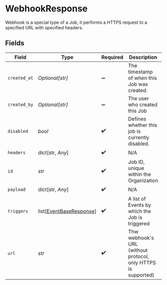 # WebhookResponse

Webhook is a special type of a Job, it performs a HTTPS request to a specified URL with specified headers.


## Fields

| Field                                                               | Type                                                                | Required                                                            | Description                                                         | Example                                                             |
| ------------------------------------------------------------------- | ------------------------------------------------------------------- | ------------------------------------------------------------------- | ------------------------------------------------------------------- | ------------------------------------------------------------------- |
| `created_at`                                                        | *Optional[str]*                                                     | :heavy_minus_sign:                                                  | The timestamp of when this Job was created.                         | 2020-06-22T09:37:23.523Z                                            |
| `created_by`                                                        | *Optional[str]*                                                     | :heavy_minus_sign:                                                  | The user who created this Job                                       |                                                                     |
| `disabled`                                                          | *bool*                                                              | :heavy_check_mark:                                                  | Defines whether this job is currently disabled.                     |                                                                     |
| `headers`                                                           | dict[str, *Any*]                                                    | :heavy_check_mark:                                                  | N/A                                                                 |                                                                     |
| `id`                                                                | *str*                                                               | :heavy_check_mark:                                                  | Job ID, unique within the Organization                              |                                                                     |
| `payload`                                                           | dict[str, *Any*]                                                    | :heavy_check_mark:                                                  | N/A                                                                 |                                                                     |
| `triggers`                                                          | list[[EventBaseResponse](../../models/shared/eventbaseresponse.md)] | :heavy_check_mark:                                                  | A list of Events by which the Job is triggered                      |                                                                     |
| `url`                                                               | *str*                                                               | :heavy_check_mark:                                                  | Thw webhook's URL (without protocol, only HTTPS is supported)       |                                                                     |
